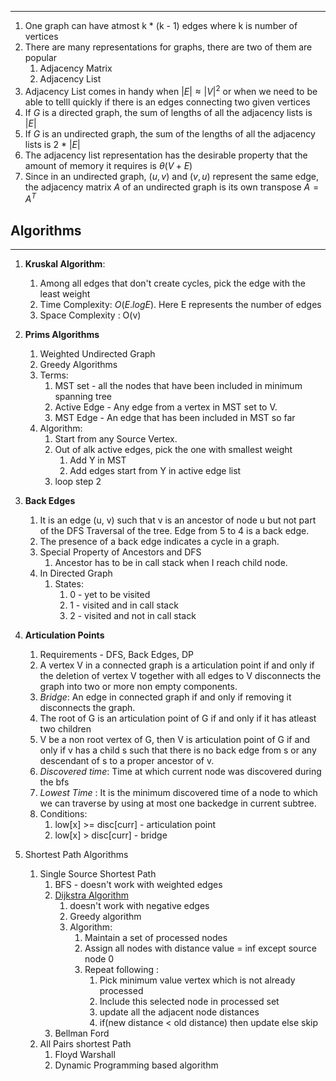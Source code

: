 ----
1.  One graph can have atmost k * (k - 1) edges where k is number of vertices
2. There are many representations for graphs, there are two of them are popular
	1. Adjacency Matrix
	2. Adjacency List
3.  Adjacency List comes in handy when  $|E|  \approx |V|^{2}$ or when we need to be able to telll quickly if there is an edges connecting two given vertices
4. If $G$ is a directed graph, the sum of lengths of all the adjacency lists is $|E|$ 
5. If $G$ is an undirected graph, the sum of the lengths of all the adjacency lists is 2 * $|E|$
6. The adjacency list representation has the desirable property that the amount of memory it requires is $\theta(V + E)$
7. Since in an undirected graph, $(u, v)$ and $(v,u)$ represent the same edge, the adjacency matrix $A$ of an undirected graph is its own transpose $A = A^{T}$


## Algorithms
---

1. **Kruskal Algorithm**:

   1. Among all edges that don't create cycles, pick the edge with the least weight
   2. Time Complexity: $O(E. log E)$. Here E represents the number of edges
   3. Space Complexity : O(v)

2. **Prims Algorithms**
   1. Weighted Undirected Graph
   2. Greedy Algorithms
   3. Terms:
      1. MST set - all the nodes that have been included in minimum spanning tree
      2. Active Edge - Any edge from a vertex in MST set to V.
      3. MST Edge - An edge that has been included in MST so far
   4. Algorithm:
      1. Start from any Source Vertex.
      2. Out of alk active edges, pick the one with smallest weight
         1. Add Y in MST
         2. Add edges start from Y in active edge list
      3. loop step 2
3. **Back Edges**
   1. It is an edge (u, v) such that v is an ancestor of node u but not part of the DFS Traversal of the tree. Edge from 5 to 4 is a back edge.
   2. The presence of a back edge indicates a cycle in a graph.
   3. Special Property of Ancestors and DFS
      1. Ancestor has to be in call stack when I reach child node.
   4. In Directed Graph
      1. States:
         1. 0 - yet to be visited
         2. 1 - visited and in call stack
         3. 2 - visited and not in call stack
4. **Articulation Points**
   1. Requirements - DFS, Back Edges, DP
   2. A vertex V in a connected graph is a articulation point if and only if the deletion of vertex V together with all edges to V disconnects the graph into two or more non empty components.
   3. _Bridge_: An edge in connected graph if and only if removing it disconnects the graph.
   4. The root of G is an articulation point of G if and only if it has atleast two children
   5. V be a non root vertex of G, then V is articulation point of G if and only if v has a child s such that there is no back edge from s or any descendant of s to a proper ancestor of v.
   6. _Discovered time_: Time at which current node was discovered during the bfs
   7. _Lowest Time_ : It is the minimum discovered time of a node to which we can traverse by using at most one backedge in current subtree.
   8. Conditions:
      1. low[x] >= disc[curr] - articulation point
      2. low[x] > disc[curr] - bridge
5. Shortest Path Algorithms
   1. Single Source Shortest Path
      1. BFS - doesn't work with weighted edges
      2. [Dijkstra Algorithm](https://www.youtube.com/watch?v=Sj5Z-jaE2x0)
         1. doesn't work with negative edges
         2. Greedy algorithm
         3. Algorithm:
            1. Maintain a set of processed nodes
            2. Assign all nodes with distance value = inf except source node 0
            3. Repeat following :
               1. Pick minimum value vertex which is not already processed
               2. Include this selected node in processed set
               3. update all the adjacent node distances
               4. if(new distance < old distance) then update else skip
      3. Bellman Ford
   2. All Pairs shortest Path
      1. Floyd Warshall
      2. Dynamic Programming based algorithm
